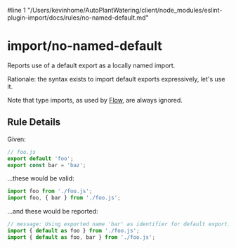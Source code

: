 #line 1 "/Users/kevinhome/AutoPlantWatering/client/node_modules/eslint-plugin-import/docs/rules/no-named-default.md"
# import/no-named-default

<!-- end auto-generated rule header -->

Reports use of a default export as a locally named import.

Rationale: the syntax exists to import default exports expressively, let's use it.

Note that type imports, as used by [Flow], are always ignored.

[Flow]: https://flow.org/

## Rule Details

Given:

```js
// foo.js
export default 'foo';
export const bar = 'baz';
```

...these would be valid:

```js
import foo from './foo.js';
import foo, { bar } from './foo.js';
```

...and these would be reported:

```js
// message: Using exported name 'bar' as identifier for default export.
import { default as foo } from './foo.js';
import { default as foo, bar } from './foo.js';
```
